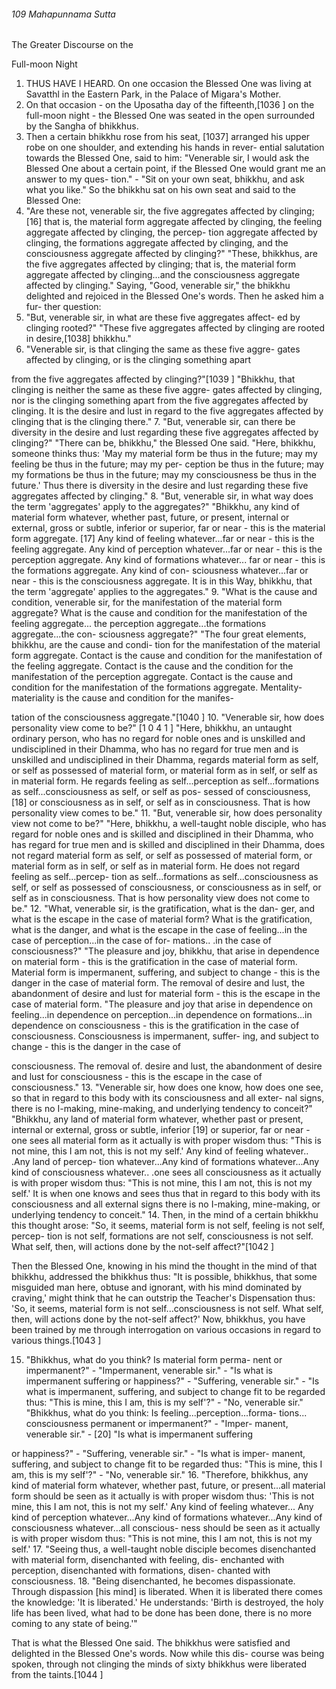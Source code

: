 ###### 109 Mahapunnama Sutta

 The Greater Discourse on the

 Full-moon Night

1. THUS HAVE I HEARD. On one occasion the Blessed One was living
at Savatthl in the Eastern Park, in the Palace of Migara's Mother.
2. On that occasion - on the Uposatha day of the fifteenth,[1036 ]
on the full-moon night - the Blessed One was seated in the open
surrounded by the Sangha of bhikkhus.
3. Then a certain bhikkhu rose from his seat, [1037] arranged his
upper robe on one shoulder, and extending his hands in rever-
ential salutation towards the Blessed One, said to him:
"Venerable sir, I would ask the Blessed One about a certain
point, if the Blessed One would grant me an answer to my ques-
tion." - "Sit on your own seat, bhikkhu, and ask what you like."
So the bhikkhu sat on his own seat and said to the Blessed One:
4. "Are these not, venerable sir, the five aggregates affected by
clinging; [16] that is, the material form aggregate affected by
clinging, the feeling aggregate affected by clinging, the percep-
tion aggregate affected by clinging, the formations aggregate
affected by clinging, and the consciousness aggregate affected
by clinging?"
"These, bhikkhus, are the five aggregates affected by clinging;
that is, the material form aggregate affected by clinging...and
the consciousness aggregate affected by clinging."
Saying, "Good, venerable sir," the bhikkhu delighted and
rejoiced in the Blessed One's words. Then he asked him a fur-
ther question:
5. "But, venerable sir, in what are these five aggregates affect-
ed by clinging rooted?"
"These five aggregates affected by clinging are rooted in
desire,[1038] bhikkhu."
6. "Venerable sir, is that clinging the same as these five aggre-
gates affected by clinging, or is the clinging something apart

from the five aggregates affected by clinging?"[1039 ]
"Bhikkhu, that clinging is neither the same as these five aggre-
gates affected by clinging, nor is the clinging something apart
from the five aggregates affected by clinging. It is the desire and
lust in regard to the five aggregates affected by clinging that is
the clinging there."
7. "But, venerable sir, can there be diversity in the desire and
lust regarding these five aggregates affected by clinging?"
"There can be, bhikkhu," the Blessed One said. "Here,
bhikkhu, someone thinks thus: 'May my material form be thus
in the future; may my feeling be thus in the future; may my per-
ception be thus in the future; may my formations be thus in the
future; may my consciousness be thus in the future.' Thus there
is diversity in the desire and lust regarding these five aggregates
affected by clinging."
8. "But, venerable sir, in what way does the term 'aggregates'
apply to the aggregates?"
"Bhikkhu, any kind of material form whatever, whether past,
future, or present, internal or external, gross or subtle, inferior
or superior, far or near - this is the material form aggregate. [17]
Any kind of feeling whatever...far or near - this is the feeling
aggregate. Any kind of perception whatever...far or near - this
is the perception aggregate. Any kind of formations whatever...
far or near - this is the formations aggregate. Any kind of con-
sciousness whatever...far or near - this is the consciousness
aggregate. It is in this Way, bhikkhu, that the term 'aggregate'
applies to the aggregates."
9. "What is the cause and condition, venerable sir, for the
manifestation of the material form aggregate? What is the cause
and condition for the manifestation of the feeling aggregate...
the perception aggregate...the formations aggregate...the con-
sciousness aggregate?"
"The four great elements, bhikkhu, are the cause and condi-
tion for the manifestation of the material form aggregate.
Contact is the cause and condition for the manifestation of the
feeling aggregate. Contact is the cause and the condition for the
manifestation of the perception aggregate. Contact is the cause
and condition for the manifestation of the formations aggregate.
Mentality-materiality is the cause and condition for the manifes-

tation of the consciousness aggregate."[1040 ]
10. "Venerable sir, how does personality view come to be?" [1 0 4 1 ]
"Here, bhikkhu, an untaught ordinary person, who has no
regard for noble ones and is unskilled and undisciplined in their
Dhamma, who has no regard for true men and is unskilled and
undisciplined in their Dhamma, regards material form as self, or
self as possessed of material form, or material form as in self, or
self as in material form. He regards feeling as self...perception
as self...formations as self...consciousness as self, or self as pos-
sessed of consciousness, [18] or consciousness as in self, or self
as in consciousness. That is how personality view comes to be."
11. "But, venerable sir, how does personality view not come
to be?"
"Here, bhikkhu, a well-taught noble disciple, who has regard
for noble ones and is skilled and disciplined in their Dhamma,
who has regard for true men and is skilled and disciplined in
their Dhamma, does not regard material form as self, or self as
possessed of material form, or material form as in self, or self
as in material form. He does not regard feeling as self...percep-
tion as self...formations as self...consciousness as self, or self
as possessed of consciousness, or consciousness as in self, or
self as in consciousness. That is how personality view does not
come to be."
12. "What, venerable sir, is the gratification, what is the dan-
ger, and what is the escape in the case of material form? What is
the gratification, what is the danger, and what is the escape in
the case of feeling...in the case of perception...in the case of for-
mations.. .in the case of consciousness?"
"The pleasure and joy, bhikkhu, that arise in dependence on
material form - this is the gratification in the case of material
form. Material form is impermanent, suffering, and subject to
change - this is the danger in the case of material form. The
removal of desire and lust, the abandonment of desire and lust
for material form - this is the escape in the case of material form.
"The pleasure and joy that arise in dependence on feeling...in
dependence on perception...in dependence on formations...in
dependence on consciousness - this is the gratification in the
case of consciousness. Consciousness is impermanent, suffer-
ing, and subject to change - this is the danger in the case of

consciousness. The removal of. desire and lust, the abandonment
of desire and lust for consciousness - this is the escape in the
case of consciousness."
13. "Venerable sir, how does one know, how does one see, so
that in regard to this body with its consciousness and all exter-
nal signs, there is no I-making, mine-making, and underlying
tendency to conceit?"
"Bhikkhu, any land of material form whatever, whether past
or present, internal or external, gross or subtle, inferior [19] or
superior, far or near - one sees all material form as it actually is
with proper wisdom thus: "This is not mine, this I am not, this is
not my self.' Any kind of feeling whatever.. .Any land of percep-
tion whatever...Any kind of formations whatever...Any kind of
consciousness whatever.. .one sees all consciousness as it actually
is with proper wisdom thus: "This is not mine, this I am not, this
is not my self.' It is when one knows and sees thus that in regard
to this body with its consciousness and all external signs there is
no I-making, mine-making, or underlying tendency to conceit."
14. Then, in the mind of a certain bhikkhu this thought arose:
"So, it seems, material form is not self, feeling is not self, percep-
tion is not self, formations are not self, consciousness is not self.
What self, then, will actions done by the not-self affect?"[1042 ]

Then the Blessed One, knowing in his mind the thought in
the mind of that bhikkhu, addressed the bhikkhus thus: "It is
possible, bhikkhus, that some misguided man here, obtuse and
ignorant, with his mind dominated by craving,' might think that
he can outstrip the Teacher's Dispensation thus: 'So, it seems,
material form is not self...consciousness is not self. What self,
then, will actions done by the not-self affect?' Now, bhikkhus,
you have been trained by me through interrogation on various
occasions in regard to various things.[1043 ]

15. "Bhikkhus, what do you think? Is material form perma-
nent or impermanent?" - "Impermanent, venerable sir." - "Is
what is impermanent suffering or happiness?" - "Suffering,
venerable sir." - "Is what is impermanent, suffering, and subject
to change fit to be regarded thus: "This is mine, this I am, this is
my self'?" - "No, venerable sir."
"Bhikkhus, what do you think: Is feeling...perception...forma-
tions... consciousness permanent or impermanent?" - "Imper-
manent, venerable sir." - [20] "Is what is impermanent suffering

or happiness?" - "Suffering, venerable sir." - "Is what is imper-
manent, suffering, and subject to change fit to be regarded thus:
"This is mine, this I am, this is my self'?" - "No, venerable sir."
16. "Therefore, bhikkhus, any kind of material form whatever,
whether past, future, or present...all material form should be
seen as it actually is with proper wisdom thus: 'This is not mine,
this I am not, this is not my self.' Any kind of feeling whatever...
Any kind of perception whatever...Any kind of formations
whatever...Any kind of consciousness whatever...all conscious-
ness should be seen as it actually is with proper wisdom thus:
"This is not mine, this I am not, this is not my self.'
17. "Seeing thus, a well-taught noble disciple becomes
disenchanted with material form, disenchanted with feeling, dis-
enchanted with perception, disenchanted with formations, disen-
chanted with consciousness.
18. "Being disenchanted, he becomes dispassionate. Through
dispassion [his mind] is liberated. When it is liberated there
comes the knowledge: 'It is liberated.' He understands: 'Birth is
destroyed, the holy life has been lived, what had to be done has
been done, there is no more coming to any state of being.'"

That is what the Blessed One said. The bhikkhus were satisfied
and delighted in the Blessed One's words. Now while this dis-
course was being spoken, through not clinging the minds of
sixty bhikkhus were liberated from the taints.[1044 ]
